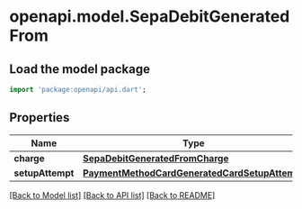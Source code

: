 # openapi.model.SepaDebitGeneratedFrom

## Load the model package
```dart
import 'package:openapi/api.dart';
```

## Properties
Name | Type | Description | Notes
------------ | ------------- | ------------- | -------------
**charge** | [**SepaDebitGeneratedFromCharge**](SepaDebitGeneratedFromCharge.md) |  | [optional] 
**setupAttempt** | [**PaymentMethodCardGeneratedCardSetupAttempt**](PaymentMethodCardGeneratedCardSetupAttempt.md) |  | [optional] 

[[Back to Model list]](../README.md#documentation-for-models) [[Back to API list]](../README.md#documentation-for-api-endpoints) [[Back to README]](../README.md)



